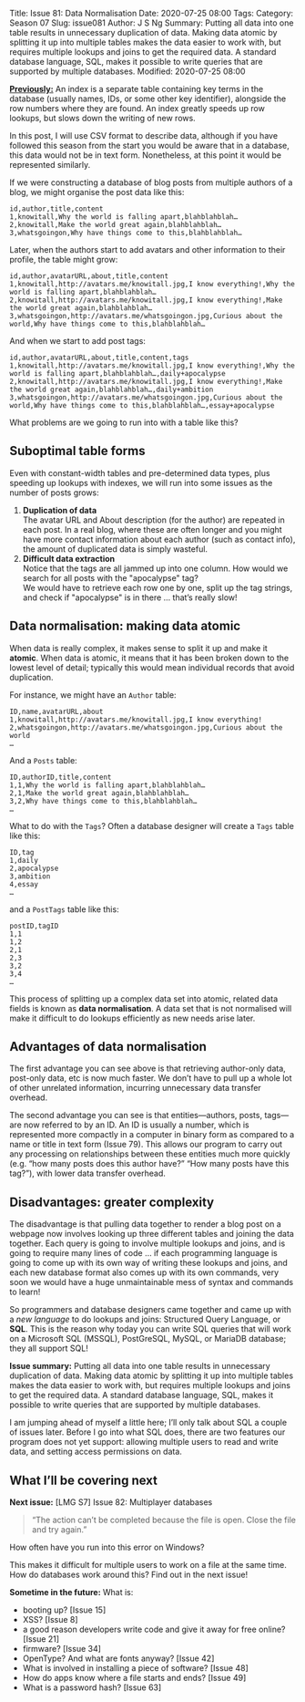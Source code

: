 Title: Issue 81: Data Normalisation
Date: 2020-07-25 08:00
Tags: 
Category: Season 07
Slug: issue081
Author: J S Ng
Summary: Putting all data into one table results in unnecessary duplication of data. Making data atomic by splitting it up into multiple tables makes the data easier to work with, but requires multiple lookups and joins to get the required data. A standard database language, SQL, makes it possible to write queries that are supported by multiple databases.
Modified: 2020-07-25 08:00

[**Previously:**](https://buttondown.email/laymansguide/archive/) An index is a separate table containing key terms in the database (usually names, IDs, or some other key identifier), alongside the row numbers where they are found. An index greatly speeds up row lookups, but slows down the writing of new rows.

In this post, I will use CSV format to describe data, although if you have followed this season from the start you would be aware that in a database, this data would not be in text form. Nonetheless, at this point it would be represented similarly.

If we were constructing a database of blog posts from multiple authors of a blog, we might organise the post data like this:

```
id,author,title,content
1,knowitall,Why the world is falling apart,blahblahblah…
2,knowitall,Make the world great again,blahblahblah…
3,whatsgoingon,Why have things come to this,blahblahblah…
```

Later, when the authors start to add avatars and other information to their profile, the table might grow:

```
id,author,avatarURL,about,title,content
1,knowitall,http://avatars.me/knowitall.jpg,I know everything!,Why the world is falling apart,blahblahblah…
2,knowitall,http://avatars.me/knowitall.jpg,I know everything!,Make the world great again,blahblahblah…
3,whatsgoingon,http://avatars.me/whatsgoingon.jpg,Curious about the world,Why have things come to this,blahblahblah…
```

And when we start to add post tags:

```
id,author,avatarURL,about,title,content,tags
1,knowitall,http://avatars.me/knowitall.jpg,I know everything!,Why the world is falling apart,blahblahblah…,daily+apocalypse
2,knowitall,http://avatars.me/knowitall.jpg,I know everything!,Make the world great again,blahblahblah…,daily+ambition
3,whatsgoingon,http://avatars.me/whatsgoingon.jpg,Curious about the world,Why have things come to this,blahblahblah…,essay+apocalypse
```

What problems are we going to run into with a table like this?

## Suboptimal table forms

Even with constant-width tables and pre-determined data types, plus speeding up lookups with indexes, we will run into some issues as the number of posts grows:

1. **Duplication of data**  
   The avatar URL and About description (for the author) are repeated in each post. In a real blog, where these are often longer and you might have more contact information about each author (such as contact info), the amount of duplicated data is simply wasteful.
2. **Difficult data extraction**  
   Notice that the tags are all jammed up into one column. How would we search for all posts with the "apocalypse" tag?  
   We would have to retrieve each row one by one, split up the tag strings, and check if "apocalypse" is in there … that’s really slow!

## Data normalisation: making data atomic

When data is really complex, it makes sense to split it up and make it **atomic**. When data is atomic, it means that it has been broken down to the lowest level of detail; typically this would mean individual records that avoid duplication.

For instance, we might have an `Author` table:

```
ID,name,avatarURL,about
1,knowitall,http://avatars.me/knowitall.jpg,I know everything!
2,whatsgoingon,http://avatars.me/whatsgoingon.jpg,Curious about the world
…
```

And a `Posts` table:

```
ID,authorID,title,content
1,1,Why the world is falling apart,blahblahblah…
2,1,Make the world great again,blahblahblah…
3,2,Why have things come to this,blahblahblah…
…
```

What to do with the `Tags`? Often a database designer will create a `Tags` table like this:

```
ID,tag
1,daily
2,apocalypse
3,ambition
4,essay
…
```

and a `PostTags` table like this:

```
postID,tagID
1,1
1,2
2,1
2,3
3,2
3,4
…
```

This process of splitting up a complex data set into atomic, related data fields is known as **data normalisation**. A data set that is not normalised will make it difficult to do lookups efficiently as new needs arise later.

## Advantages of data normalisation

The first advantage you can see above is that retrieving author-only data, post-only data, etc is now much faster. We don’t have to pull up a whole lot of other unrelated information, incurring unnecessary data transfer overhead.

The second advantage you can see is that entities—authors, posts, tags—are now referred to by an ID. An ID is usually a number, which is represented more compactly in a computer in binary form as compared to a name or title in text form (Issue 79). This allows our program to carry out any processing on relationships between these entities much more quickly (e.g. “how many posts does this author have?” “How many posts have this tag?”), with lower data transfer overhead.

## Disadvantages: greater complexity

The disadvantage is that pulling data together to render a blog post on a webpage now involves looking up three different tables and joining the data together. Each query is going to involve multiple lookups and joins, and is going to require many lines of code … if each programming language is going to come up with its own way of writing these lookups and joins, and each new database format also comes up with its own commands, very soon we would have a huge unmaintainable mess of syntax and commands to learn!

So programmers and database designers came together and came up with a *new language* to do lookups and joins: Structured Query Language, or **SQL**. This is the reason why today you can write SQL queries that will work on a Microsoft SQL (MSSQL), PostGreSQL, MySQL, or MariaDB database; they all support SQL!

**Issue summary:** Putting all data into one table results in unnecessary duplication of data. Making data atomic by splitting it up into multiple tables makes the data easier to work with, but requires multiple lookups and joins to get the required data. A standard database language, SQL, makes it possible to write queries that are supported by multiple databases.

I am jumping ahead of myself a little here; I’ll only talk about SQL a couple of issues later. Before I go into what SQL does, there are two features our program does not yet support: allowing multiple users to read and write data, and setting access permissions on data.

## What I’ll be covering next

**Next issue:** [LMG S7] Issue 82: Multiplayer databases

> “The action can’t be completed because the file is open. Close the file and try again.”

How often have you run into this error on Windows?

This makes it difficult for multiple users to work on a file at the same time. How do databases work around this? Find out in the next issue!

**Sometime in the future:** What is:

- booting up? [Issue 15]
- XSS? [Issue 8]
- a good reason developers write code and give it away for free online? [Issue 21]
- firmware? [Issue 34]
- OpenType? And what are fonts anyway? [Issue 42]
- What is involved in installing a piece of software? [Issue 48]
- How do apps know where a file starts and ends? [Issue 49]
- What is a password hash? [Issue 63]
